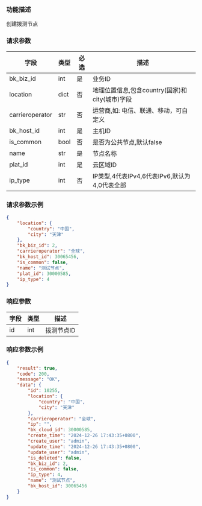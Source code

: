 ### 功能描述

创建拨测节点


### 请求参数

| 字段             | 类型    | 必选 | 描述                                |
|----------------|-------|-----|-----------------------------------|
| bk_biz_id      | int   | 是  | 业务ID                              |
| location       | dict  | 否  | 地理位置信息,包含country(国家)和city(城市)字段   |
| carrieroperator| str   | 否  | 运营商,如: 电信、联通、移动，可自定义                |
| bk_host_id     | int   | 是  | 主机ID                              |
| is_common      | bool  | 否  | 是否为公共节点,默认false                   |
| name           | str   | 是  | 节点名称                              |
| plat_id        | int   | 是  | 云区域ID                             |
| ip_type        | int   | 否  | IP类型,4代表IPv4,6代表IPv6,默认为4,0代表全部        |

### 请求参数示例

```json
{
    "location": {
        "country": "中国",
        "city": "天津"
    },
    "bk_biz_id": 2,
    "carrieroperator": "全球",
    "bk_host_id": 30065456,
    "is_common": false,
    "name": "测试节点",
    "plat_id": 30000585,
    "ip_type": 4
}
```

### 响应参数

| 字段         | 类型  | 描述 |
|:-----------|-----|----|
| id         | int   | 拨测节点ID |

### 响应参数示例
```json
{
    "result": true,
    "code": 200,
    "message": "OK",
    "data": {
        "id": 10255,
        "location": {
            "country": "中国",
            "city": "天津"
        },
        "carrieroperator": "全球",
        "ip": "",
        "bk_cloud_id": 30000585,
        "create_time": "2024-12-26 17:43:35+0800",
        "create_user": "admin",
        "update_time": "2024-12-26 17:43:35+0800",
        "update_user": "admin",
        "is_deleted": false,
        "bk_biz_id": 2,
        "is_common": false,
        "ip_type": 4,
        "name": "测试节点",
        "bk_host_id": 30065456
    }
}
```